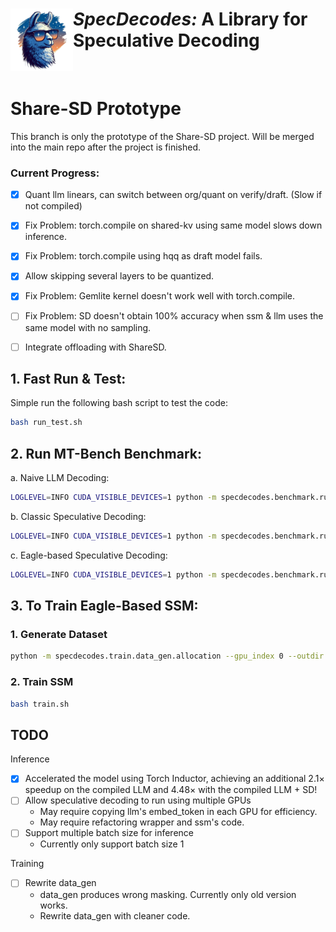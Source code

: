 # <img src="assets/logo.png" alt="Medusa" width="100" align="left"><i>SpecDecodes:</i> A Library for Speculative Decoding

<br>

# Share-SD Prototype
This branch is only the prototype of the Share-SD project. Will be merged into the main repo after the project is finished.
### Current Progress:
- [x] Quant llm linears, can switch between org/quant on verify/draft. (Slow if not compiled)
- [x] Fix Problem: torch.compile on shared-kv using same model slows down inference.
- [x] Fix Problem: torch.compile using hqq as draft model fails.
- [x] Allow skipping several layers to be quantized.
- [x] Fix Problem: Gemlite kernel doesn't work well with torch.compile.
- [ ] Fix Problem: SD doesn't obtain 100% accuracy when ssm & llm uses the same model with no sampling.
- [ ] Integrate offloading with ShareSD.


## 1. Fast Run & Test:
Simple run the following bash script to test the code:
```bash
bash run_test.sh
```

## 2. Run MT-Bench Benchmark:

a. Naive LLM Decoding:
```bash
LOGLEVEL=INFO CUDA_VISIBLE_DEVICES=1 python -m specdecodes.benchmark.run_mtbench --dtype float16 -llm meta-llama/Llama-2-7b-chat-hf --mode naive --do-sample --temp 1.0 --log-dir <log directory>
```

b. Classic Speculative Decoding:
```bash
LOGLEVEL=INFO CUDA_VISIBLE_DEVICES=1 python -m specdecodes.benchmark.run_mtbench --dtype float16 -llm meta-llama/Llama-2-7b-chat-hf -ssm <draft model directory> --mode sd-classic --out-dir <out directory> --log-dir <log directory>
```

c. Eagle-based Speculative Decoding:
```bash
LOGLEVEL=INFO CUDA_VISIBLE_DEVICES=1 python -m specdecodes.benchmark.run_mtbench --dtype float16 -llm meta-llama/Llama-2-7b-chat-hf -ssm <draft model directory> --mode sd-eagle --do-sample --temp 1.0 --out-dir <out directory> --log-dir <log directory>
```

## 3. To Train Eagle-Based SSM:

### 1. Generate Dataset

```bash
python -m specdecodes.train.data_gen.allocation --gpu_index 0 --outdir <dataset save location>
```

### 2. Train SSM

```bash
bash train.sh
```

## TODO

Inference
- [x] Accelerated the model using Torch Inductor, achieving an additional 2.1× speedup on the compiled LLM and 4.48× with the compiled LLM + SD!
- [ ] Allow speculative decoding to run using multiple GPUs
  - May require copying llm's embed_token in each GPU for efficiency.
  - May require refactoring wrapper and ssm's code.
- [ ] Support multiple batch size for inference
  - Currently only support batch size 1

Training
- [ ] Rewrite data_gen
  - data_gen produces wrong masking. Currently only old version works.
  - Rewrite data_gen with cleaner code.
